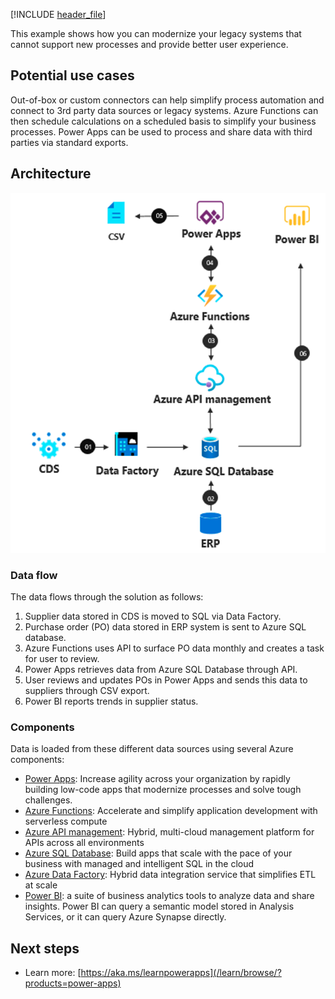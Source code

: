 [!INCLUDE [header_file](../../../includes/sol-idea-header.md)]

This example shows how you can modernize your legacy systems that cannot support new processes and provide better user experience. 

## Potential use cases

Out-of-box or custom connectors can help simplify process automation and connect to 3rd party data sources or legacy systems. Azure Functions can then schedule calculations on a scheduled basis to simplify your business processes. Power Apps can be used to process and share data with third parties via standard exports.

## Architecture

![Architecture Diagram](../media/lob.png)

### Data flow

The data flows through the solution as follows:

1. Supplier data stored in CDS is moved to SQL via Data Factory.
2. Purchase order (PO) data stored in ERP system is sent to Azure SQL database.
3. Azure Functions uses API to surface PO data monthly and creates a task for user to review.
4. Power Apps retrieves data from Azure SQL Database through API.
5. User reviews and updates POs in Power Apps and sends this data to suppliers through CSV export.
6. Power BI reports trends in supplier status.

### Components

Data is loaded from these different data sources using several Azure components:

- [Power Apps](https://powerapps.microsoft.com): Increase agility across your organization by rapidly building low-code apps that modernize processes and solve tough challenges.
- [Azure Functions](https://azure.microsoft.com/services/functions): Accelerate and simplify application development with serverless compute
- [Azure API management](https://azure.microsoft.com/services/api-management): Hybrid, multi-cloud management platform for APIs across all environments
- [Azure SQL Database](https://azure.microsoft.com/services/sql-database): Build apps that scale with the pace of your business with managed and intelligent SQL in the cloud
- [Azure Data Factory](https://azure.microsoft.com/services/data-factory): Hybrid data integration service that simplifies ETL at scale
- [Power BI](/power-bi): a suite of business analytics tools to analyze data and share insights. Power BI can query a semantic model stored in Analysis Services, or it can query Azure Synapse directly.

## Next steps

- Learn more: [https://aka.ms/learnpowerapps](/learn/browse/?products=power-apps)
